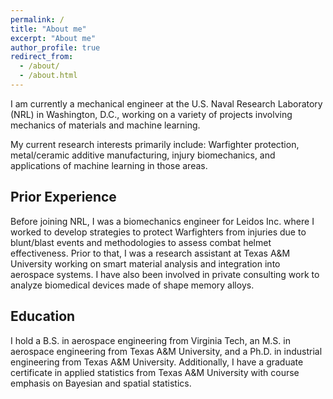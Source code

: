```yaml
---
permalink: /
title: "About me"
excerpt: "About me"
author_profile: true
redirect_from: 
  - /about/
  - /about.html
---
```


I am currently a mechanical engineer at the U.S. Naval Research Laboratory (NRL) in Washington, D.C., working on a variety of projects involving mechanics of materials and machine learning.

My current research interests primarily include: Warfighter protection, metal/ceramic additive manufacturing, injury biomechanics, and applications of machine learning in those areas.

Prior Experience
------
Before joining NRL, I was a biomechanics engineer for Leidos Inc. where I worked to develop strategies to protect Warfighters from injuries due to blunt/blast events and methodologies to assess combat helmet effectiveness. Prior to that, I was a research assistant at Texas A&amp;M University working on smart material analysis and integration into aerospace systems. I have also been involved in private consulting work to analyze biomedical devices made of shape memory alloys.

Education
------
I hold a B.S. in aerospace engineering from Virginia Tech, an M.S. in aerospace engineering from Texas A&amp;M University, and a Ph.D. in industrial engineering from Texas A&amp;M University. Additionally, I have a graduate certificate in applied statistics from Texas A&amp;M University with course emphasis on Bayesian and spatial statistics.
